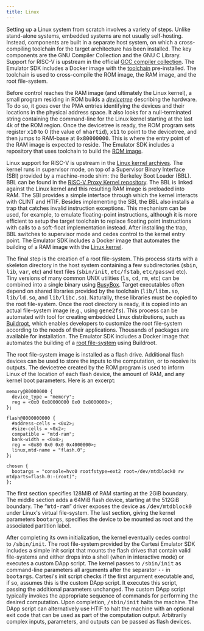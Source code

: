 ```yaml
---
title: Linux
---
```


Setting up a Linux system from scratch involves a variety of steps.
Unlike stand-alone systems, embedded systems are not usually self-hosting.
Instead, components are built in a separate host system, on which a cross-compiling toolchain for the target architecture has been installed.
The key components are the GNU Compiler Collection and the GNU C Library.
Support for RISC-V is upstream in the official [GCC compiler collection](https://gcc.gnu.org/).
The Emulator SDK includes a Docker image with the [toolchain](machine/toolchain.md) pre-installed.
The toolchain is used to cross-compile the ROM image, the
RAM image, and the root file-system.

Before control reaches the RAM image (and ultimately the Linux kernel), a small program residing in ROM builds a [<i>devicetree</i>](http://devicetree.org/) describing the hardware.
To do so, it goes over the PMA entries identifying the devices and their locations in the physical address space.
It also looks for a null-terminated string containing the command-line for the Linux kernel starting at the last 4k of the ROM region.
Once the devicetree is ready, the ROM program sets register&nbsp;<tt>x10</tt> to 0 (the value of&nbsp;<tt>mhartid</tt>), <tt>x11</tt> to point to the devicetree, and then jumps to RAM-base at&nbsp;<tt>0x80000000</tt>.
This is where the entry point of the RAM image is expected to reside.
The Emulator SDK includes a repository that uses toolchain to build the [ROM image](machine/ROM.md).

Linux support for RISC-V is upstream in the [Linux kernel archives](https://www.kernel.org/).
The kernel runs in supervisor mode, on top of a Supervisor Binary Interface (SBI) provided by a machine-mode shim: the Berkeley Boot Loader (BBL).
BBL can be found in the [RISC-V Proxy Kernel repository](https://github.com/riscv/riscv-pk).
The BBL is linked against the Linux kernel and this resulting RAM image is preloaded into RAM.
The SBI provides a simple interface through which the kernel interacts with CLINT and HTIF.
Besides implementing the SBI, the BBL also installs a trap that catches invalid instruction exceptions.
This mechanism can be used, for example, to emulate floating-point instructions, although it is more efficient to setup the target toolchain to replace floating point instructions with calls to a soft-float implementation instead.
After installing the trap, BBL switches to supervisor mode and cedes control to the kernel entry point.
The Emulator SDK includes a Docker image that automates the building of a RAM image with the [Linux kernel](machine/kernel.md).

The final step is the creation of a root file-system.
This process starts with a skeleton directory in the host system containing a few subdirectories (<tt>sbin</tt>, <tt>lib</tt>, <tt>var</tt>, etc) and text files (<tt>sbin/init</tt>, <tt>etc/fstab</tt>, <tt>etc/passwd</tt> etc).
Tiny versions of many common UNIX utilities (<tt>ls</tt>, <tt>cd</tt>, <tt>rm</tt>, etc) can be combined into a single binary using [BusyBox](https://busybox.net/).
Target executables often depend on shared libraries provided by the toolchain (<tt>lib/libm.so</tt>, <tt>lib/ld.so</tt>, and <tt>lib/libc.so</tt>).
Naturally, these libraries must be copied to the root file-system.
Once the root directory is ready, it is copied into an actual file-system image (e.g., using <tt>gene2fs</tt>).
This process can be automated with tool for creating
embedded Linux distributions, such as
[Buildroot](https://buildroot.org/), which enables developers to customize the root file-system according to the needs of their applications.
Thousands of packages are available for installation.
The Emulator SDK includes a Docker image that automates the building of a [root file-system](machine/rootfs.md) using Buildroot.

The root file-system image is installed as a flash drive.
Additional flash devices can be used to store the inputs to the computation, or to receive its outputs.
The devicetree created by the ROM program is used to inform Linux of the location of each flash device, the amount of RAM, and any kernel boot parameters.
Here is an excerpt: <a name="devicetree"> </a>

```
memory@80000000 {
  device_type = "memory";
  reg = <0x0 0x80000000 0x0 0x8000000>;
};

flash@8000000000 {
  #address-cells = <0x2>;
  #size-cells = <0x2>;
  compatible = "mtd-ram";
  bank-width = <0x4>;
  reg = <0x80 0x0 0x0 0x4000000>;
  linux,mtd-name = "flash.0";
};

chosen {
  bootargs = "console=hvc0 rootfstype=ext2 root=/dev/mtdblock0 rw mtdparts=flash.0:-(root)";
};
```

The first section specifies 128MiB of RAM starting at the 2GiB boundary.
The middle section adds a 64MiB flash device, starting at the 512GiB boundary.
The &ldquo;<tt>mtd-ram</tt>&rdquo; driver exposes the device as <tt>/dev/mtdblock0</tt> under Linux's virtual file-system.
The last section, giving the kernel parameters&nbsp;<tt>bootargs</tt>, specifies the device to be mounted as root and the associated partition label.

After completing its own initialization, the kernel eventually cedes control to&nbsp;<tt>/sbin/init</tt>.
The root file-system provided by the Cartesi Emulator SDK includes a simple init script that mounts the flash drives that contain valid file-systems and either drops into a shell (when in interactive mode) or executes a custom DApp script.
The kernel passes to <tt>/sbin/init</tt> as command-line parameters all arguments after the separator&nbsp;<tt>--</tt>&nbsp;in <tt>bootargs</tt>.
Cartesi's init script checks if the first argument executable and, if so, assumes this is the custom DApp script.
It executes this script, passing the additional parameters unchanged.
The custom DApp script typically invokes the appropriate sequence of commands for performing the desired computation.
Upon completion, <tt>/sbin/init</tt> halts the machine.
The DApp script can alternatively use HTIF to halt the machine with an optional exit code that can be used as part of the computation output.
Arbitrarily complex inputs, parameters, and outputs can be passed as flash devices.



